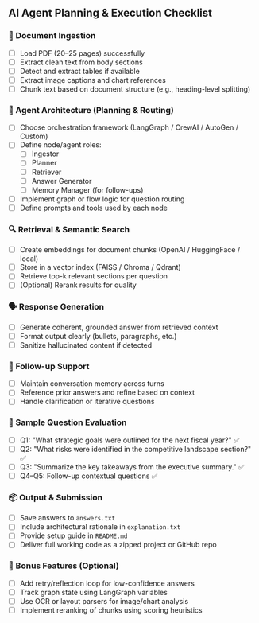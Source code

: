 ## AI Agent Planning & Execution Checklist

### 📄 Document Ingestion
- [ ] Load PDF (20–25 pages) successfully
- [ ] Extract clean text from body sections
- [ ] Detect and extract tables if available
- [ ] Extract image captions and chart references
- [ ] Chunk text based on document structure (e.g., heading-level splitting)

### 🧠 Agent Architecture (Planning & Routing)
- [ ] Choose orchestration framework (LangGraph / CrewAI / AutoGen / Custom)
- [ ] Define node/agent roles:
  - [ ] Ingestor
  - [ ] Planner
  - [ ] Retriever
  - [ ] Answer Generator
  - [ ] Memory Manager (for follow-ups)
- [ ] Implement graph or flow logic for question routing
- [ ] Define prompts and tools used by each node

### 🔍 Retrieval & Semantic Search
- [ ] Create embeddings for document chunks (OpenAI / HuggingFace / local)
- [ ] Store in a vector index (FAISS / Chroma / Qdrant)
- [ ] Retrieve top-k relevant sections per question
- [ ] (Optional) Rerank results for quality

### 🗣️ Response Generation
- [ ] Generate coherent, grounded answer from retrieved context
- [ ] Format output clearly (bullets, paragraphs, etc.)
- [ ] Sanitize hallucinated content if detected

### 🔁 Follow-up Support
- [ ] Maintain conversation memory across turns
- [ ] Reference prior answers and refine based on context
- [ ] Handle clarification or iterative questions

### 🧪 Sample Question Evaluation
- [ ] Q1: "What strategic goals were outlined for the next fiscal year?" ✅
- [ ] Q2: "What risks were identified in the competitive landscape section?" ✅
- [ ] Q3: "Summarize the key takeaways from the executive summary." ✅
- [ ] Q4–Q5: Follow-up contextual questions ✅

### 📦 Output & Submission
- [ ] Save answers to `answers.txt`
- [ ] Include architectural rationale in `explanation.txt`
- [ ] Provide setup guide in `README.md`
- [ ] Deliver full working code as a zipped project or GitHub repo

### 🧠 Bonus Features (Optional)
- [ ] Add retry/reflection loop for low-confidence answers
- [ ] Track graph state using LangGraph variables
- [ ] Use OCR or layout parsers for image/chart analysis
- [ ] Implement reranking of chunks using scoring heuristics
